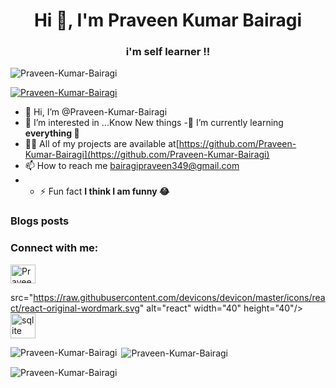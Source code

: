 <h1 align="center">Hi 👋, I'm Praveen Kumar Bairagi</h1>
<h3 align="center">i'm self learner !!</h3>

<p align="left"> <img src="https://komarev.com/ghpvc/?username=Praveen-Kumar-Bairagi&label=Profile%20views&color=0e75b6&style=flat" alt="Praveen-Kumar-Bairagi" /> </p>

<p align="left"> <a href="https://github.com/ryo-ma/github-profile-trophy"><img src="https://github-profile-trophy.vercel.app/?username=Praveen-Kumar-Bairagi" alt="Praveen-Kumar-Bairagi" /></a> </p>


- 👋 Hi, I’m @Praveen-Kumar-Bairagi
- 👀 I’m interested in ...Know New things
-🌱 I’m currently learning **everything 🤣**
- 👨‍💻 All of my projects are available at[https://github.com/Praveen-Kumar-Bairagi](https://github.com/Praveen-Kumar-Bairagi)
- 📫 How to reach me bairagipraveen349@gmail.com
- - ⚡ Fun fact **I think I am funny 😂**

### Blogs posts
<!-- BLOG-POST-LIST:START -->
<!-- BLOG-POST-LIST:END -->

<h3 align="left">Connect with me:</h3>
<p align="left">
<a href=https://www.linkedin.com/in/praveen-kumar-bairagi-a323b0208/ target="blank"><img align="center" src="https://uxwing.com/wp-content/themes/uxwing/download/10-brands-and-social-media/linkedin-round-color.svg" alt="Praveen-Kumar-Bairagi" height="30" width="40" /></a>

src="https://raw.githubusercontent.com/devicons/devicon/master/icons/react/react-original-wordmark.svg" alt="react" width="40" height="40"/> </a> <a href="https://www.sqlite.org/" target="_blank"> <img src="https://www.vectorlogo.zone/logos/sqlite/sqlite-icon.svg" alt="sqlite" width="40" height="40"/> </a> </p>

<p><img align="left" src="https://github-readme-stats.vercel.app/api/top-langs?username=Praveen-Kumar-Bairagi&show_icons=true&locale=en&layout=compact" alt="Praveen-Kumar-Bairagi" /></p>

<p>&nbsp;<img align="center" src="https://github-readme-stats.vercel.app/api?username=Praveen-Kumar-Bairagi&show_icons=true&locale=en" alt="Praveen-Kumar-Bairagi" /></p>

<p><img align="center" src="https://github-readme-streak-stats.herokuapp.com/?user=Praveen-Kumar-Bairagi" alt="Praveen-Kumar-Bairagi" /></p>

